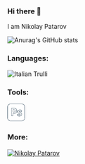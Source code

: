 ### Hi there 👋

I am Nikolay Patarov

![Anurag's GitHub stats](https://github-readme-stats.vercel.app/api?username=N-Patarov&show_icons=true&theme=merko)
<h3 align="left">Languages:</h3>
<img src="https://github-readme-stats.vercel.app/api/top-langs/?username=N-Patarov&langs_count=8&layout=compact" alt="Italian Trulli">
<h3>Tools:</h3><img src="https://raw.githubusercontent.com/devicons/devicon/master/icons/photoshop/photoshop-line.svg" alt="photoshop" width="40" height="40"/> </a> 
<h3 align="left">More:</h3>
<p align="left">
<a href="https://stackoverflow.com/users/13929485/nikolay patarov"target="blank"><img align="center" src="https://cdn.jsdelivr.net/npm/simple-icons@3.0.1/icons/stackoverflow.svg" alt="Nikolay Patarov" height="30" width="40" /></a>
</p>
